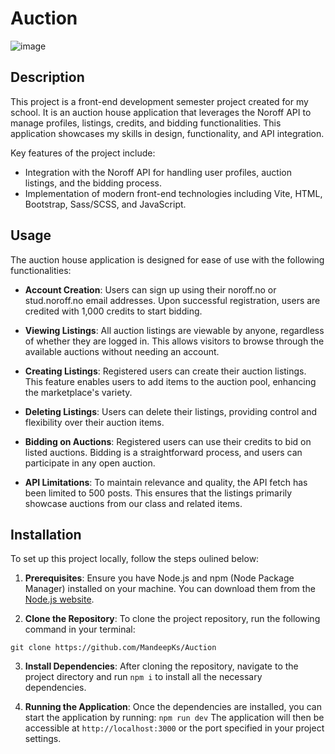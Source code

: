# Auction

![image](https://user-images.githubusercontent.com/52622303/164316813-4b12d99f-aeb7-4069-85cf-e72b3a50ac99.png)

## Description

This project is a front-end development semester project created for my school. It is an auction house application that leverages the Noroff API to manage profiles, listings, credits, and bidding functionalities. This application showcases my skills in design, functionality, and API integration.

Key features of the project include:

- Integration with the Noroff API for handling user profiles, auction listings, and the bidding process.
- Implementation of modern front-end technologies including Vite, HTML, Bootstrap, Sass/SCSS, and JavaScript.

## Usage

The auction house application is designed for ease of use with the following functionalities:

- **Account Creation**: Users can sign up using their noroff.no or stud.noroff.no email addresses. Upon successful registration, users are credited with 1,000 credits to start bidding.

- **Viewing Listings**: All auction listings are viewable by anyone, regardless of whether they are logged in. This allows visitors to browse through the available auctions without needing an account.

- **Creating Listings**: Registered users can create their auction listings. This feature enables users to add items to the auction pool, enhancing the marketplace's variety.

- **Deleting Listings**: Users can delete their listings, providing control and flexibility over their auction items.

- **Bidding on Auctions**: Registered users can use their credits to bid on listed auctions. Bidding is a straightforward process, and users can participate in any open auction.

- **API Limitations**: To maintain relevance and quality, the API fetch has been limited to 500 posts. This ensures that the listings primarily showcase auctions from our class and related items.


## Installation
 To set up this project locally, follow the steps oulined below: 

1. **Prerequisites**:
   Ensure you have Node.js and npm (Node Package Manager) installed on your machine. You can download them from the [Node.js website](https://nodejs.org/).

2. **Clone the Repository**:
   To clone the project repository, run the following command in your terminal:

`git clone https://github.com/MandeepKs/Auction`

3. **Install Dependencies**:
   After cloning the repository, navigate to the project directory and run `npm i` to install all the necessary dependencies.

4. **Running the Application**:
   Once the dependencies are installed, you can start the application by running: `npm run dev`
   The application will then be accessible at `http://localhost:3000` or the port specified in your project settings.


